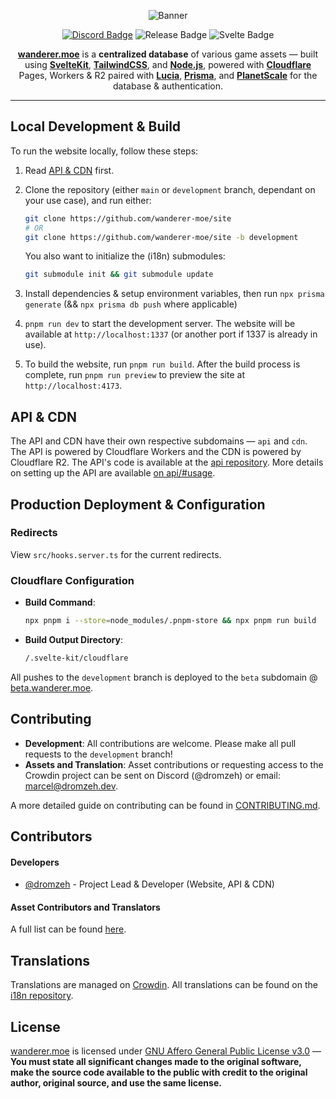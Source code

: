 <div align="center">

![Banner]

[![Discord Badge]](https://discord.wanderer.moe/)
![Release Badge]
![Svelte Badge]

[**wanderer.moe**](https://wanderer.moe) is a **centralized database** of various game assets — built using [**SvelteKit**](https://kit.svelte.dev/), [**TailwindCSS**](https://tailwindcss.com/), and [**Node.js**](https://nodejs.org/en), powered with [**Cloudflare**](https://www.cloudflare.com/) Pages, Workers & R2 paired with [**Lucia**](https://lucia-auth.com/), [**Prisma**](https://prisma.io), and [**PlanetScale**](https://planetscale.com) for the database & authentication.

</div>

---

## Local Development & Build

To run the website locally, follow these steps:

1. Read [API & CDN](#api--cdn) first.

2. Clone the repository (either `main` or `development` branch, dependant on your use case), and run either:

    ```bash
    git clone https://github.com/wanderer-moe/site
    # OR
    git clone https://github.com/wanderer-moe/site -b development
    ```

    You also want to initialize the (i18n) submodules:

    ```bash
    git submodule init && git submodule update
    ```

3. Install dependencies & setup environment variables, then run `npx prisma generate` (&& `npx prisma db push` where applicable)

4. `pnpm run dev` to start the development server. The website will be available at `http://localhost:1337` (or another port if 1337 is already in use).

5. To build the website, run `pnpm run build`. After the build process is complete, run `pnpm run preview` to preview the site at `http://localhost:4173`.

## API & CDN

The API and CDN have their own respective subdomains — `api` and `cdn`. The API is powered by Cloudflare Workers and the CDN is powered by Cloudflare R2. The API's code is available at the [api repository][api.wanderer.moe]. More details on setting up the API are available [on api/#usage][api.wanderer.moe Usage].

## Production Deployment & Configuration

### Redirects

View `src/hooks.server.ts` for the current redirects.

### Cloudflare Configuration

-   **Build Command**:

    ```bash
    npx pnpm i --store=node_modules/.pnpm-store && npx pnpm run build
    ```

-   **Build Output Directory**:

    ```bash
    /.svelte-kit/cloudflare
    ```

All pushes to the `development` branch is deployed to the `beta` subdomain @ [beta.wanderer.moe](https://beta.wanderer.moe).

## Contributing

-   **Development**: All contributions are welcome. Please make all pull requests to the `development` branch!
-   **Assets and Translation**: Asset contributions or requesting access to the Crowdin project can be sent on Discord (@dromzeh) or email: [marcel@dromzeh.dev][mail].

A more detailed guide on contributing can be found in [CONTRIBUTING.md][Contributing].

## Contributors

#### Developers

-   [@dromzeh][Dromzeh] - Project Lead & Developer (Website, API & CDN)

#### Asset Contributors and Translators

A full list can be found [here][Contributors].

## Translations

Translations are managed on [Crowdin][Crowdin]. All translations can be found on the [i18n repository][i18n].

## License

[wanderer.moe][wanderer.moe] is licensed under [GNU Affero General Public License v3.0][License] — **You must state all significant changes made to the original software, make the source code available to the public with credit to the original author, original source, and use the same license.**

[Banner]: https://files.catbox.moe/qoyuka.svg
[Discord Badge]: https://img.shields.io/discord/982385887000272956?color=323379&label=discord&logo=discord&logoColor=fff&style=for-the-badge
[Release Badge]: https://img.shields.io/github/v/release/wanderer-moe/site?color=%233b3d91&label=latest%20release&logo=github&logoColor=fff&style=for-the-badge
[Svelte Badge]: https://img.shields.io/github/package-json/dependency-version/wanderer-moe/site/dev/svelte?color=4547a9&logo=svelte&logoColor=fff&style=for-the-badge
[api.wanderer.moe]: https://git.wanderer.moe/api
[api.wanderer.moe Usage]: https://git.wanderer.moe/api#usage
[Mail]: mailto:marcel@dromzeh.dev
[Contributing]: CONTRIBUTING.md
[Dromzeh]: https://github.com/dromzeh
[Contributors]: https://wanderer.moe/contributors
[Crowdin]: https://crowdin.com/project/wanderermoe
[i18n]: https://github.com/wanderer-moe/i18n/tree/main/site
[wanderer.moe]: https://wanderer.moe
[License]: LICENSE
